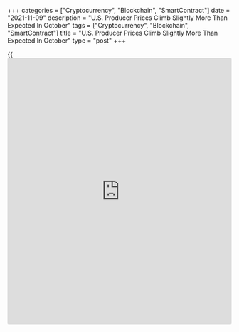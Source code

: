 +++
categories = ["Cryptocurrency", "Blockchain", "SmartContract"]
date = "2021-11-09"
description = "U.S. Producer Prices Climb Slightly More Than Expected In October"
tags = ["Cryptocurrency", "Blockchain", "SmartContract"]
title = "U.S. Producer Prices Climb Slightly More Than Expected In October"
type = "post"
+++

{{<iframe id="large-banner" src="https://www.bounty.group/#slide=6.0" width="100%" height="600" scrolling="no" style="border: 0px solid rgb(216, 221, 230); border-radius: 3px;">}}

A report released by the Labor Department on Tuesday showed U.S.
producer prices increased by slightly more than anticipated in the month
of October.

The Labor Department said its producer price index for final demand
advanced by 0.6 percent in October after climbing by 0.5 percent in
September. Economists had expected another 0.5 percent increase.

Core producer prices, which exclude prices for food, energy, and trade
services, rose by 0.4 percent in October after inching up by 0.1 percent
in September. Core prices were expected to edge up by 0.2 percent.

Compared to the same month a year ago, producer prices in October were
up by 8.6 percent, unchanged from the previous month.

Meanwhile, the report showed the annual rate of growth in core producer
prices accelerated to 6.2 percent from 5.9 percent.

For comments and feedback [contact](https://www.playgroundfx.com/contact/): editorial@rtt[news](https://www.letsplayfx.com/blog/forex-news-website/).com

[Economic News][1]

 **What parts of the world are seeing the best (and worst) economic
performances lately? Click[here][2] to check out our [Econ Scorecard][2]
and find out! See up-to-the-moment [ranking](https://www.playgroundfx.com/blog/crypto-exchange-ranking/)s for the best and worst
performers in [GDP][3], [unemployment rate][4], [inflation][5] and much
more.**

   1. www.rtt[news](https://www.letsplayfx.com/blog/forex-news-website/).com/Content/EconomicNews.aspx
   2. www.rtt[news](https://www.letsplayfx.com/blog/forex-news-website/).com/economic-scorecard/world-rank/retail-sales/highest-performance.aspx
   3. www.rtt[news](https://www.letsplayfx.com/blog/forex-news-website/).com/economic-scorecard/world-rank/GDP/highest-performance.aspx
   4. www.rtt[news](https://www.letsplayfx.com/blog/forex-news-website/).com/economic-scorecard/world-rank/unemployment-rate/lowest-performance.aspx
   5. www.rtt[news](https://www.letsplayfx.com/blog/forex-news-website/).com/economic-scorecard/world-rank/CPI/highest-performance.aspx